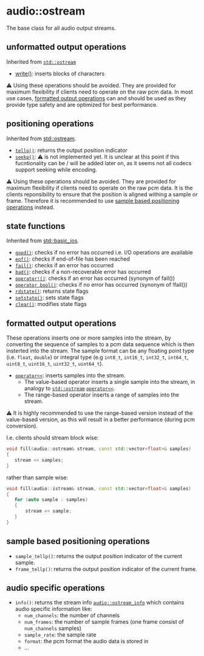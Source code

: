 # audio::ostream

The base class for all audio output streams.


## unformatted output operations

Inherited from [`std::ostream`](http://en.cppreference.com/w/cpp/io/basic_ostream)

- [write()](http://en.cppreference.com/w/cpp/io/basic_ostream/write): inserts blocks of characters 

⚠️ Using these operations should be avoided. They are provided for maximum flexibility if clients
need to operate on the raw pcm data. In most use cases,
[formatted output operations](#formatted-output-operations) can and should be used as they provide
type safety and are optimized for best performance.


## positioning operations

Inherited from [std::ostream](http://en.cppreference.com/w/cpp/io/basic_ostream).

- [`tellp()`](http://en.cppreference.com/w/cpp/io/basic_ostream/tellp): returns the output
  position indicator 
- [`seekp()`](http://en.cppreference.com/w/cpp/io/basic_ostream/seekp): ⚠️ is not implemented
  yet. It is unclear at this point if this fucntionality can be / will be added later on, as it
  seems not all codecs support seeking while encoding.

⚠️ Using these operations should be avoided. They are provided for maximum flexibility if
clients need to operate on the raw pcm data. It is the clients reponsibility to ensure that
the position is aligned withing a sample or frame. Therefore it is recommended to use
[sample based positioning operations](#sample-based-positioning-operations) instead. 


## state functions

Inherited from [std::basic_ios](http://en.cppreference.com/w/cpp/io/basic_ios).

- [`good()`](http://en.cppreference.com/w/cpp/io/basic_ios/good): checks if no error has occurred
  i.e. I/O operations are available 
- [`eof()`](http://en.cppreference.com/w/cpp/io/basic_ios/eof): checks if end-of-file has been reached
- [`fail()`](http://en.cppreference.com/w/cpp/io/basic_ios/fail): checks if an error has occurred 
- [`bad()`](http://en.cppreference.com/w/cpp/io/basic_ios/bad): checks if a non-recoverable error
  has occurred 
- [`operator!()`](http://en.cppreference.com/w/cpp/io/basic_ios/operator!): checks if an error has
  occurred (synonym of fail())
- [`operator bool()`](http://en.cppreference.com/w/cpp/io/basic_ios/operator%20bool): checks if no error
  has occurred (synonym of !fail()) 
- [`rdstate()`](http://en.cppreference.com/w/cpp/io/basic_ios/rdstate): returns state flags
- [`setstate()`](http://en.cppreference.com/w/cpp/io/basic_ios/setstate): sets state flags
- [`clear()`](http://en.cppreference.com/w/cpp/io/basic_ios/clear): modifies state flags


## formatted output operations

These operations inserts one or more samples into the stream, by converting the sequence of samples
to a pcm data sequence which is then insterted into the stream.  The sample format can be any floating
point type (i.e. `float`, `double`) or integral type (e.g `int8_t`, `int16_t`, `int32_t`, `int64_t`,
`uint8_t`, `uint16_t`, `uint32_t`, `uint64_t`).

- [`operator<<`](): inserts samples into the stream.
    + The value-based operator inserts a single sample into the stream, in analogy to
      [`std::ostream`](http://en.cppreference.com/w/cpp/io/basic_ostream)
      [`operator<<`](http://en.cppreference.com/w/cpp/io/basic_ostream/operator_ltlt2).
    + The range-based operator inserts a range of samples into the stream.

 ⚠️ It is highly recommended to use the range-based version instead of the value-based version, as
 this will result in a better performance (during pcm conversion). 

I.e. clients should stream block wise:

 ```cpp
void fill(audio::ostream& stream, const std::vector<float>& samples)
{
    stream << samples;
}
 ```

rather than sample wise:

 ```cpp
void fill(audio::istream& stream, const std::vector<float>& samples)
{
    for (auto sample : samples)
    {
        stream << sample;
    }
}
 ```


## sample based positioning operations

- `sample_tellp()`: returns the output position indicator of the current sample.
- `frame_tellp()`: returns the output position indicator of the current frame.


## audio specific operations

- `info()`: returns the stream info [`audio::ostream_info`](../inc/ni/media/audio/ostream_info.h)
  which contains audio specific information like:
     + `num_channels`: the number of channels
     + `num_frames`: the number of sample frames (one frame consist of `num_channels` samples)
     + `sample_rate`: the sample rate
     + `format`: the pcm format the audio data is stored in
     + …
 
